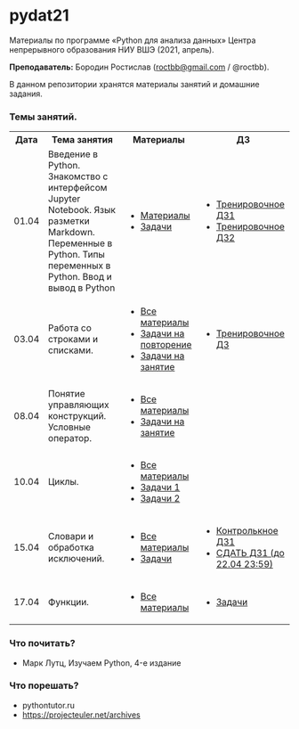 # pydat21

Материалы по программе «Python для анализа данных» Центра непрерывного образования НИУ ВШЭ (2021, апрель).

**Преподаватель:** Бородин Ростислав (roctbb@gmail.com / @roctbb).

В данном репозитории хранятся материалы занятий и домашние задания.

### Темы занятий.

<table>
<tr>
  <th>Дата</th>
  <th>Тема занятия</th>
  <th>Материалы</th>
  <th>ДЗ</th>
</tr>
 <tr>
  <td>01.04</td>
  <td>Введение в Python. Знакомство с интерфейсом Jupyter Notebook. Язык разметки Markdown. Переменные в Python. Типы переменных в Python. Ввод и вывод в Python</td>
   <td>
     <ul><li> <a href="https://github.com/roctbb/pydat21/blob/master/lesson_1">Материалы</a></li>
    <li> <a href="https://github.com/roctbb/pydat21/blob/main/lesson_1/tasks.ipynb">Задачи</a></li></ul>

  <td><ul>
    <li><a href="https://github.com/roctbb/pydat21/blob/main/Homework/hw1.ipynb">Тренировочное ДЗ1</a></li>
    <li><a href="https://github.com/roctbb/pydat21/blob/main/Homework/hw2.ipynb">Тренировочное ДЗ2</a></li>
    </ul></td>
</tr>
<tr>
  <td>03.04</td>
  <td>Работа со строками и списками.</td>
   <td>
     <ul><li> <a href="https://github.com/roctbb/pydat21/blob/master/lesson_2">Все материалы</a></li>
    <li> <a href="https://github.com/roctbb/pydat21/blob/main/lesson_2/2020_DPO_0_Refresher.ipynb">Задачи на повторение</a></li>
       <li> <a href="https://github.com/roctbb/pydat21/blob/main/lesson_2/2020_DPO_2_0_Problems.ipynb">Задачи на занятие</a></li>
     </ul>

  <td><ul>
    <li><a href="https://github.com/roctbb/pydat21/blob/main/Homework/hw3.ipynb">Тренировочное ДЗ</a></li>
    </ul></td>
</tr>
<tr>
  <td>08.04</td>
  <td>Понятие управляющих конструкций. Условные оператор.</td>
   <td>
     <ul><li> <a href="https://github.com/roctbb/pydat21/blob/master/lesson_3">Все материалы</a></li>
       <li> <a href="https://github.com/roctbb/pydat21/blob/main/lesson_3/2020_DPO_2_0_Problems.ipynb">Задачи на занятие</a></li>
     </ul>

  <td></td>
</tr>
<tr>
  <td>10.04</td>
  <td>Циклы.</td>
   <td>
     <ul><li> <a href="https://github.com/roctbb/pydat21/blob/master/lesson_4">Все материалы</a></li>
       <li> <a href="https://github.com/roctbb/pydat21/blob/main/lesson_4/2020_DPO_3_0_Problems.ipynb">Задачи 1</a></li>
       <li> <a href="https://github.com/roctbb/pydat21/blob/main/lesson_4/2020_DPO_4_2_for_exercises.ipynb">Задачи 2</a></li>
     </ul>

  <td></td>
</tr>
<tr>
  <td>15.04</td>
  <td>Словари и обработка исключений.</td>
   <td>
     <ul><li> <a href="https://github.com/roctbb/pydat21/blob/master/lesson_5">Все материалы</a></li>
       <li> <a href="https://github.com/roctbb/pydat21/blob/main/lesson_5/hw4.ipynb">Задачи</a></li>
     </ul></td>

  <td>
<ul>
    <li><a href="https://github.com/roctbb/pydat21/blob/main/Homework/cw1.ipynb">Контролькное ДЗ1</a></li>
  <li><a href="https://www.dropbox.com/request/HtDDGvJvDC0QBy8pBrYp">СДАТЬ ДЗ1 (до 22.04 23:59)</a></li>
    </ul>
</td>
</tr>
<tr>
  <td>17.04</td>
  <td>Функции.</td>
   <td>
     <ul><li> <a href="https://github.com/roctbb/pydat21/blob/master/lesson_6">Все материалы</a></li>
     </ul></td>

  <td>
  <ul><li><a href="https://github.com/roctbb/pydat21/blob/main/lesson_6/tasks.md">Задачи</a></li></ul>
</td>
</tr>
</table>

### Что почитать?

- Марк Лутц, Изучаем Python, 4-е издание

### Что порешать?

- pythontutor.ru
- https://projecteuler.net/archives
